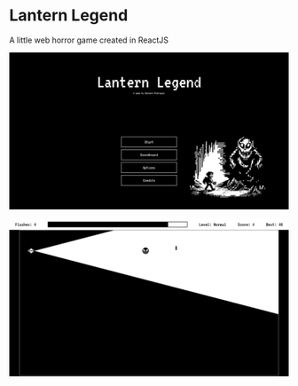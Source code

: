 # Lantern Legend

A little web horror game created in ReactJS

![Screenshot mostrando a tela principal do jogo](/public/screenshot.png "Main page")

![Screenshot mostrando a gameplay do jogo](/public/screenshot2.png "Gameplay")
